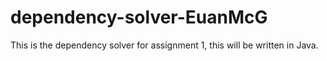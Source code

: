 # dependency-solver-EuanMcG

This is the dependency solver for assignment 1, this will be written in Java.
